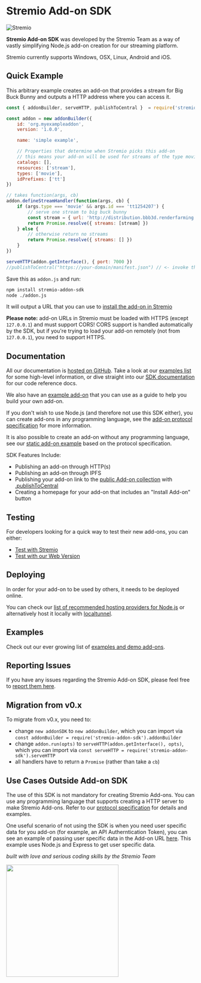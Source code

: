 # Stremio Add-on SDK

![Stremio](https://www.stremio.com/website/stremio-purple-small.png)

**Stremio Add-on SDK** was developed by the Stremio Team as a way of vastly simplifying Node.js add-on creation for
our streaming platform.

Stremio currently supports Windows, OSX, Linux, Android and iOS.


## Quick Example

This arbitrary example creates an add-on that provides a stream for Big Buck Bunny and outputs a HTTP address where you can access it.

```javascript
const { addonBuilder, serveHTTP, publishToCentral }  = require('stremio-addon-sdk')

const addon = new addonBuilder({
    id: 'org.myexampleaddon',
    version: '1.0.0',

    name: 'simple example',

    // Properties that determine when Stremio picks this add-on
    // this means your add-on will be used for streams of the type movie
    catalogs: [],
    resources: ['stream'],
    types: ['movie'],
    idPrefixes: ['tt']
})

// takes function(args, cb)
addon.defineStreamHandler(function(args, cb) {
    if (args.type === 'movie' && args.id === 'tt1254207') {
        // serve one stream to big buck bunny
        const stream = { url: 'http://distribution.bbb3d.renderfarming.net/video/mp4/bbb_sunflower_1080p_30fps_normal.mp4' }
        return Promise.resolve({ streams: [stream] })
    } else {
        // otherwise return no streams
        return Promise.resolve({ streams: [] })
    }
})

serveHTTP(addon.getInterface(), { port: 7000 })
//publishToCentral("https://your-domain/manifest.json") // <- invoke this if you want to publish your add-on and it's accessible publically on "your-domain"
```

Save this as `addon.js` and run:

```bash
npm install stremio-addon-sdk
node ./addon.js
```

It will output a URL that you can use to [install the add-on in Stremio](./docs/testing.md#how-to-install-add-on-in-stremio)

**Please note:** add-on URLs in Stremio must be loaded with HTTPS (except `127.0.0.1`) and must support CORS! CORS support is handled automatically by the SDK, but if you're trying to load your add-on remotely (not from `127.0.0.1`), you need to support HTTPS.


## Documentation

All our documentation is [hosted on GitHub](./docs). Take a look at our [examples list](./docs/examples/README.md) for some high-level
information, or dive straight into our [SDK documentation](./docs/README.md) for our code reference docs.

We also have an [example add-on](https://github.com/Stremio/addon-helloworld) that you can use as a guide to help you build your own add-on.

If you don't wish to use Node.js (and therefore not use this SDK either), you can create add-ons in any programming
language, see the [add-on protocol specification](./docs/protocol.md) for more information.

It is also possible to create an add-on without any programming language, see our [static add-on example](https://github.com/Stremio/stremio-static-addon-example) based
on the protocol specification.

SDK Features Include:

- Publishing an add-on through HTTP(s)
- Publishing an add-on through IPFS
- Publishing your add-on link to the [public Add-on collection](https://api.strem.io/addonscollection.json) with [.publishToCentral](./docs/README.md#publishtocentral)
- Creating a homepage for your add-on that includes an "Install Add-on" button

## Testing

For developers looking for a quick way to test their new add-ons, you can either:

- [Test with Stremio](./docs/testing.md#testing-in-stremio-app)
- [Test with our Web Version](./docs/testing.md#testing-in-stremio-web-version)


## Deploying

In order for your add-on to be used by others, it needs to be deployed online.

You can check our [list of recommended hosting providers for Node.js](./docs/deploying.md) or alternatively host it locally with [localtunnel](https://github.com/localtunnel/localtunnel).



## Examples

Check out our ever growing list of [examples and demo add-ons](./docs/examples/README.md).


## Reporting Issues

If you have any issues regarding the Stremio Add-on SDK, please feel free to [report them here](https://github.com/Stremio/stremio-addon-sdk/issues).


## Migration from v0.x

To migrate from v0.x, you need to:

- change `new addonSDK` to `new addonBuilder`, which you can import via `const addonBuilder = require('stremio-addon-sdk').addonBuilder`
- change `addon.run(opts)` to `serveHTTP(addon.getInterface(), opts)`, which you can import via `const serveHTTP = require('stremio-addon-sdk').serveHTTP`
- all handlers have to return a `Promise` (rather than take a `cb`)


## Use Cases Outside Add-on SDK

The use of this SDK is not mandatory for creating Stremio Add-ons. You can use any programming language that supports
creating a HTTP server to make Stremio Add-ons. Refer to our [protocol specification](./docs/protocol.md) for details and examples.

One useful scenario of not using the SDK is when you need user specific data for you add-on (for example, an API
Autherntication Token), you can see an example of passing user specific data in the Add-on URL [here](./docs/examples/userData.md).
This example uses Node.js and Express to get user specific data.


_built with love and serious coding skills by the Stremio Team_

<img src="https://blog.stremio.com/wp-content/uploads/2018/03/new-logo-cat-blog.jpg" width="300" />
